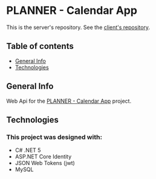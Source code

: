 # PLANNER - Calendar App
This is the server's repository. See the [client's repository](https://github.com/ivan-svetlich/calendar-app-client).

## Table of contents
* [General Info](#general-info)
* [Technologies](#technologies)

## General Info
Web Api for the [PLANNER - Calendar App](https://github.com/ivan-svetlich/calendar-app-client) project.

## Technologies
### This project was designed with:
* C# .NET 5
* ASP.NET Core Identity
* JSON Web Tokens (jwt)
* MySQL
